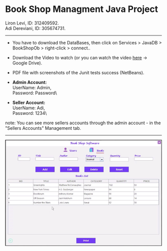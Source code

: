 # Book Shop Managment Java Project
Liron Levi, ID: 312409592.\
Adi Dereviani, ID: 305674731.

------------------

- You have to download the DataBases, then click on Services > JavaDB > BookShopOb > right-click > connect..
- Download the Video to watch (or you can watch the video [here](https://drive.google.com/file/d/18ZC9D8GZT7KPglAEfN79e2KkceKm-qsQ/view?usp=sharing) -> Google Drive).
- PDF file with screenshots of the Junit tests success (NetBeans).

- **Admin Account:** \
UserName: Admin,\
Password: Password\

- **Seller Account:**\
UserName: Adi,\
Password: 1234\

note: You can see more sellers accounts through the admin account - in the "Sellers Accounts" Management tab.

------------------
![book-shop-managment](book_shop_software.png)

<!-- <img src = "https://icon-library.com/images/java-icon-image/java-icon-image-10.jpg" width="100" height="100"> -->


